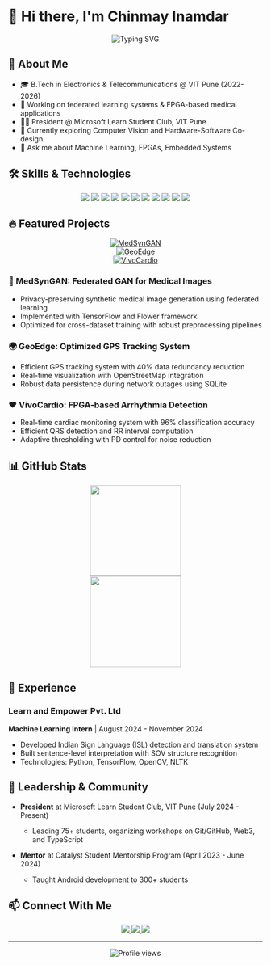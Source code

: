 # 👋 Hi there, I'm Chinmay Inamdar

<div align="center">
  <img src="https://readme-typing-svg.herokuapp.com?font=Fira+Code&size=32&duration=3000&pause=1000&color=2E97CB&center=true&vCenter=true&width=600&lines=Electronics+%26+Telecom+Engineer;Machine+Learning+Enthusiast;FPGA+Developer;Embedded+Systems+Builder" alt="Typing SVG" />
</div>

## 💫 About Me
- 🎓 B.Tech in Electronics & Telecommunications @ VIT Pune (2022-2026)
- 🔭 Working on federated learning systems & FPGA-based medical applications
- 👨‍💻 President @ Microsoft Learn Student Club, VIT Pune
- 🌱 Currently exploring Computer Vision and Hardware-Software Co-design
- 💬 Ask me about Machine Learning, FPGAs, Embedded Systems

## 🛠️ Skills & Technologies

<div align="center">
  <img src="https://img.shields.io/badge/Python-3776AB?style=for-the-badge&logo=python&logoColor=white" />
  <img src="https://img.shields.io/badge/C++-00599C?style=for-the-badge&logo=c%2B%2B&logoColor=white" />
  <img src="https://img.shields.io/badge/TensorFlow-FF6F00?style=for-the-badge&logo=tensorflow&logoColor=white" />
  <img src="https://img.shields.io/badge/OpenCV-5C3EE8?style=for-the-badge&logo=opencv&logoColor=white" />
  <img src="https://img.shields.io/badge/Raspberry_Pi-A22846?style=for-the-badge&logo=raspberry-pi&logoColor=white" />
  <img src="https://img.shields.io/badge/FPGA-2980b9?style=for-the-badge&logo=xilinx&logoColor=white" />
  <img src="https://img.shields.io/badge/VHDL-F2F2F2?style=for-the-badge&logo=v&logoColor=black" />
  <img src="https://img.shields.io/badge/Matlab-0076A8?style=for-the-badge&logo=mathworks&logoColor=white" />
  <img src="https://img.shields.io/badge/SQL-4479A1?style=for-the-badge&logo=mysql&logoColor=white" />
  <img src="https://img.shields.io/badge/Git-F05032?style=for-the-badge&logo=git&logoColor=white" />
  <img src="https://img.shields.io/badge/Linux-FCC624?style=for-the-badge&logo=linux&logoColor=black" />
</div>

## 🔥 Featured Projects

<div align="center">
  <a href="https://github.com/ChinmayInamdar/MedSynGAN-A-Federated-GAN-System-for-Generating-Synthetic-Medical-Images">
    <img alt="MedSynGAN" src="https://github-readme-stats.vercel.app/api/pin/?username=ChinmayInamdar&repo=MedSynGAN-A-Federated-GAN-System-for-Generating-Synthetic-Medical-Images&theme=react&bg_color=1F222E&title_color=F85D7F&icon_color=F8D866&hide_border=true&show_icons=false" />
  </a>
</div>

<div align="center">
  <a href="https://github.com/ChinmayInamdar/GeoEdge-An-Edge-Computing-Based-GPS-Tracking-System-with-Adaptive-Anomaly-Detection">
    <img alt="GeoEdge" src="https://github-readme-stats.vercel.app/api/pin/?username=ChinmayInamdar&repo=GeoEdge-An-Edge-Computing-Based-GPS-Tracking-System-with-Adaptive-Anomaly-Detection&theme=react&bg_color=1F222E&title_color=F85D7F&icon_color=F8D866&hide_border=true&show_icons=false" />
  </a>
</div>

<div align="center">
  <a href="https://github.com/ChinmayInamdar/VivoCardio-Enhanced-FPGA-Based-Real-Time-ECG-Signal-Processing-for-Arrhythmia-Detection">
    <img alt="VivoCardio" src="https://github-readme-stats.vercel.app/api/pin/?username=ChinmayInamdar&repo=VivoCardio-Enhanced-FPGA-Based-Real-Time-ECG-Signal-Processing-for-Arrhythmia-Detection&theme=react&bg_color=1F222E&title_color=F85D7F&icon_color=F8D866&hide_border=true&show_icons=false" />
  </a>
</div>

### 🧠 MedSynGAN: Federated GAN for Medical Images
- Privacy-preserving synthetic medical image generation using federated learning
- Implemented with TensorFlow and Flower framework
- Optimized for cross-dataset training with robust preprocessing pipelines

### 🌍 GeoEdge: Optimized GPS Tracking System
- Efficient GPS tracking system with 40% data redundancy reduction
- Real-time visualization with OpenStreetMap integration
- Robust data persistence during network outages using SQLite

### ❤️ VivoCardio: FPGA-based Arrhythmia Detection
- Real-time cardiac monitoring system with 96% classification accuracy
- Efficient QRS detection and RR interval computation
- Adaptive thresholding with PD control for noise reduction

## 📊 GitHub Stats

<div align="center">
  <img height="180em" src="https://github-readme-stats-git-masterrstaa-rickstaa.vercel.app/api?username=ChinmayInamdar&show_icons=true&theme=tokyonight&include_all_commits=true&count_private=true"/>
</div>

<div align="center">
  <img height="180em" src="https://github-readme-stats-git-masterrstaa-rickstaa.vercel.app/api/top-langs/?username=ChinmayInamdar&layout=compact&langs_count=6&theme=tokyonight"/>
</div>

## 🎯 Experience

### Learn and Empower Pvt. Ltd
**Machine Learning Intern** | August 2024 - November 2024
- Developed Indian Sign Language (ISL) detection and translation system
- Built sentence-level interpretation with SOV structure recognition
- Technologies: Python, TensorFlow, OpenCV, NLTK

## 🌱 Leadership & Community

- **President** at Microsoft Learn Student Club, VIT Pune (July 2024 - Present)
  - Leading 75+ students, organizing workshops on Git/GitHub, Web3, and TypeScript

- **Mentor** at Catalyst Student Mentorship Program (April 2023 - June 2024)
  - Taught Android development to 300+ students

## 📫 Connect With Me

<div align="center">
  <a href="mailto:chinmayinamdar19@gmail.com">
    <img src="https://img.shields.io/badge/Email-D14836?style=for-the-badge&logo=gmail&logoColor=white"/>
  </a>
  <a href="https://www.linkedin.com/in/chinmay-inamdar/">
    <img src="https://img.shields.io/badge/LinkedIn-0077B5?style=for-the-badge&logo=linkedin&logoColor=white"/>
  </a>
  <a href="https://github.com/ChinmayInamdar">
    <img src="https://img.shields.io/badge/GitHub-100000?style=for-the-badge&logo=github&logoColor=white"/>
  </a>
</div>

---

<div align="center">
  <img src="https://komarev.com/ghpvc/?username=ChinmayInamdar&style=flat-square&color=blue" alt="Profile views"/>
</div>
